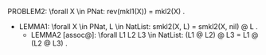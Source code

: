 PROBLEM2: \forall X \in PNat: rev(mkl1(X)) = mkl2(X) .
- LEMMA1: \forall X \in PNat, L \in NatList: smkl2(X, L) = smkl2(X, nil) @ L .
    - LEMMA2 [assoc@]: \forall L1 L2 L3 \in NatList: (L1 @ L2) @ L3 = L1 @ (L2 @ L3) . 